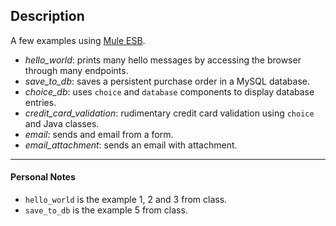 ## Description

A few examples using [Mule ESB](https://www.mulesoft.com/resources/esb/what-mule-esb).

* _hello_world_: prints many hello messages by accessing the browser through many endpoints.
* _save_to_db_: saves a persistent purchase order in a MySQL database.
* _choice_db_: uses `choice` and `database` components to display database entries.
* _credit_card_validation_: rudimentary credit card validation using `choice` and Java classes.
* _email_: sends and email from a form.
* _email_attachment_: sends an email with attachment.

----

#### Personal Notes

* `hello_world` is the example 1, 2 and 3 from class.
* `save_to_db` is the example 5 from class.